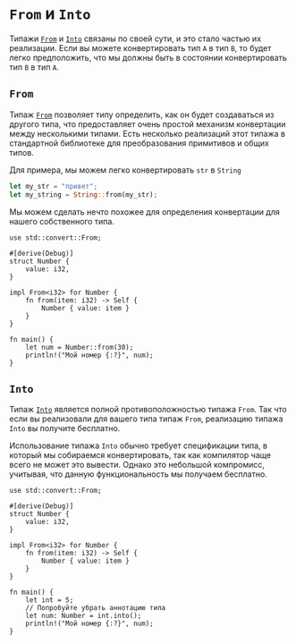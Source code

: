 # `From` и `Into`

Типажи [`From`](https://doc.rust-lang.org/std/convert/trait.From.html) и [`Into`](https://doc.rust-lang.org/std/convert/trait.Into.html) связаны по своей сути, и это стало частью их реализации. Если вы можете конвертировать тип `А` в тип `В`, то будет легко предположить, что мы должны быть в состоянии конвертировать тип `В` в тип `А`.

## `From`

Типаж [`From`](https://doc.rust-lang.org/std/convert/trait.From.html) позволяет типу определить, как он будет создаваться из другого типа, что предоставляет очень простой механизм конвертации между несколькими типами. Есть несколько реализаций этот типажа в стандартной библиотеке для преобразования примитивов и общих типов.

Для примера, мы можем легко конвертировать `str` в `String`

```rust
let my_str = "привет";
let my_string = String::from(my_str);
```

Мы можем сделать нечто похожее для определения конвертации для нашего собственного типа.

```rust,editable
use std::convert::From;

#[derive(Debug)]
struct Number {
    value: i32,
}

impl From<i32> for Number {
    fn from(item: i32) -> Self {
        Number { value: item }
    }
}

fn main() {
    let num = Number::from(30);
    println!("Мой номер {:?}", num);
}
```

## `Into`

Типаж [`Into`](https://doc.rust-lang.org/std/convert/trait.Into.html) является полной противоположностью типажа `From`. Так что если вы реализовали для вашего типа типаж  `From`, реализацию типажа `Into` вы получите бесплатно.

Использование типажа `Into` обычно требует спецификации типа, в который мы собираемся конвертировать, так как компилятор чаще всего не может это вывести.
Однако это небольшой компромисс, учитывая, что данную функциональность мы получаем бесплатно.

```rust,editable
use std::convert::From;

#[derive(Debug)]
struct Number {
    value: i32,
}

impl From<i32> for Number {
    fn from(item: i32) -> Self {
        Number { value: item }
    }
}

fn main() {
    let int = 5;
    // Попробуйте убрать аннотацию типа
    let num: Number = int.into();
    println!("Мой номер {:?}", num);
}
```
